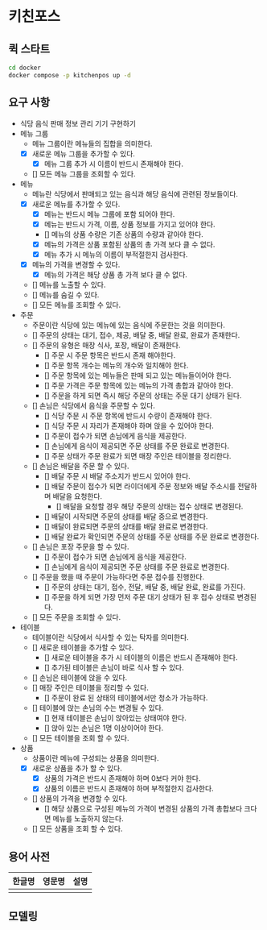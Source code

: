 # 키친포스

## 퀵 스타트

```sh
cd docker
docker compose -p kitchenpos up -d
```

## 요구 사항
- 식당 음식 판매 정보 관리 기기 구현하기
- 메뉴 그룹
  - 메뉴 그룹이란 메뉴들의 집합을 의미한다.
  - [X] 새로운 메뉴 그룹을 추가할 수 있다.
    - [X] 메뉴 그룹 추가 시 이름이 반드시 존재해야 한다.
  - [] 모든 메뉴 그룹을 조회할 수 있다.
- 메뉴
  - 메뉴란 식당에서 판매되고 있는 음식과 해당 음식에 관련된 정보들이다.
  - [X] 새로운 메뉴를 추가할 수 있다.
    - [X] 메뉴는 반드시 메뉴 그룹에 포함 되어야 한다.
    - [X] 메뉴는 반드시 가격, 이름, 상품 정보를 가지고 있어야 한다.
    - [] 메뉴의 상품 수량은 기존 상품의 수량과 같아야 한다.
    - [X] 메뉴의 가격은 상품 포함된 상품의 총 가격 보다 클 수 없다.
    - [X] 메뉴 추가 시 메뉴의 이름이 부적절한지 검사한다.
  - [X] 메뉴의 가격을 변경할 수 있다.
    - [X] 메뉴의 가격은 해당 상품 총 가격 보다 클 수 없다.
  - [] 메뉴를 노출할 수 있다.
  - [] 메뉴를 숨길 수 있다.
  - [] 모든 메뉴를 조회할 수 있다.
- 주문
  - 주문이란 식당에 있는 메뉴에 있는 음식에 주문한는 것을 의미한다.
  - [] 주문의 상태는 대기, 접수, 제공, 배달 중, 배달 완료, 완료가 존재한다.
  - [] 주문의 유형은 매장 식사, 포장, 배달이 존재한다.
    - [] 주문 시 주문 항목은 반드시 존재 해야한다. 
    - [] 주문 항목 개수는 메뉴의 개수와 일치해야 한다.
    - [] 주문 항목에 있는 메뉴들은 판매 되고 있는 메뉴들이어야 한다.
    - [] 주문 가격은 주문 항목에 있는 메뉴의 가격 총합과 같아야 한다.
    - [] 주문을 하게 되면 즉시 해당 주문의 상태는 주문 대기 상태가 된다.
  - [] 손님은 식당에서 음식을 주문할 수 있다.
    - [] 식당 주문 시 주문 항목에 반드시 수량이 존재해야 한다.
    - [] 식당 주문 시 자리가 존재해야 하며 앉을 수 있어야 한다.
    - [] 주문이 접수가 되면 손님에게 음식을 제공한다.
    - [] 손님에게 음식이 제공되면 주문 상태를 주문 완료로 변경한다.
    - [] 주문 상태가 주문 완료가 되면 매장 주인은 테이블을 정리한다.
  - [] 손님은 배달을 주문 할 수 있다.
    - [] 배달 주문 시 배달 주소지가 반드시 있어야 한다.
    - [] 배달 주문이 접수가 되면 라이더에게 주문 정보와 배달 주소시를 전달하며 배달을 요청한다.
      - [] 배달을 요청할 경우 해당 주문의 상태는 접수 상태로 변경된다.
    - [] 배달이 시작되면 주문의 상태를 배달 중으로 변경한다.
    - [] 배달이 완료되면 주문의 상태를 배달 완료로 변경한다.
    - [] 배달 완료가 확인되면 주문의 상태를 주문 상태를 주문 완료로 변경한다.
  - [] 손님은 포장 주문을 할 수 있다.
    - [] 주문이 접수가 되면 손님에게 음식을 제공한다.
    - [] 손님에게 음식이 제공되면 주문 상태를 주문 완료로 변경한다.
  - [] 주문을 했을 때 주문이 가능하다면 주문 접수를 진행한다.
    - [] 주문의 상태는 대기, 접수, 전달, 배달 중, 배달 완료, 완료를 가진다.
    - [] 주문을 하게 되면 가장 먼저 주문 대기 상태가 된 후 접수 상태로 변경된다.
  - [] 모든 주문을 조회할 수 있다.
- 테이블
  - 테이블이란 식당에서 식사할 수 있는 탁자를 의미한다.
  - [] 새로운 테이블을 추가할 수 있다.
    - [] 새로운 테이블을 추가 시 테이블의 이름은 반드시 존재해야 한다.
    - [] 추가된 테이블은 손님이 바로 식사 할 수 있다.
  - [] 손님은 테이블에 앉을 수 있다.
  - [] 매장 주인은 테이블을 정리할 수 있다.
    - [] 주문이 완료 된 상태의 테이블에서만 청소가 가능하다.
  - [] 테이블에 앉는 손님의 수는 변경될 수 있다.
    - [] 현재 테이블은 손님이 앉아있는 상태여야 한다.
    - [] 앉아 있는 손님은 1명 이상이어야 한다.
  - [] 모든 테이블을 조회 할 수 있다.
- 상품
  - 상품이란 메뉴에 구성되는 상품을 의미한다.
  - [X] 새로운 상품을 추가 할 수 있다.
    - [X] 상품의 가격은 반드시 존재해야 하며 0보다 커야 한다.
    - [X] 상품의 이름은 반드시 존재해야 하며 부적절한지 검사한다.
  - [] 상품의 가격을 변경할 수 있다.
    - [] 해당 상품으로 구성된 메뉴의 가격이 변경된 상품의 가격 총합보다 크다면 메뉴를 노출하지 않는다.
  - [] 모든 상품을 조회 할 수 있다.

## 용어 사전

| 한글명 | 영문명 | 설명 |
| --- | --- | --- |
|  |  |  |

## 모델링
